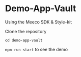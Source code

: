 # Demo-App-Vault

Using the Meeco SDK & Style-kit

Clone the repository 

``` cd demo-app-vault ```

```npm run start``` to see the demo
